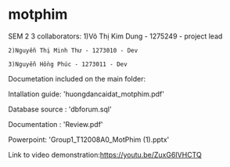 # motphim
 SEM 2
 3 collaborators:
    1)Võ Thị Kim Dung - 1275249 - project lead

    2)Nguyễn Thị Minh Thư - 1273010 - Dev

    3)Nguyễn Hồng Phúc - 1273011 - Dev

Documetation included on the main folder:

Intallation guide: 'huongdancaidat_motphim.pdf'

Database source : 'dbforum.sql'

Documentation : 'Review.pdf'

Powerpoint: 'Group1_T12008A0_MotPhim (1).pptx'

Link to video demonstration:https://youtu.be/ZuxG6IVHCTQ
